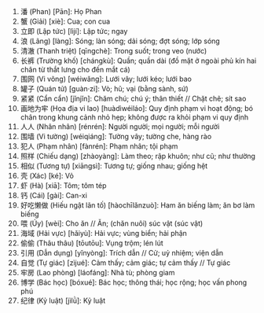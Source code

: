 1. 潘 (Phan) [Pān]: Họ Phan
2. 蟹 (Giải) [xiè]: Cua; con cua
3. 立即 (Lập tức) [lìjí]: Lập tức; ngay
4. 浪 (Lãng) [làng]: Sóng; làn sóng; dải sóng; đợt sóng; lớp sóng
5. 清澈 (Thanh triệt) [qīngchè]: Trong suốt; trong veo (nước)
6. 长裤 (Trường khố) [chángkù]: Quần; quần dài (đồ mặt ở ngoài phủ kín hai chân từ thắt lưng cho đến mắt cá)
7. 围网 (Vi võng) [wéiwǎng]: Lưới vây; lưới kéo; lưới bao
8. 罐子 (Quán tử) [guàn·zi]: Vò; hũ; vại (bằng sành, sứ)
9. 紧紧 (Cẩn cẩn) [jǐnjǐn]: Chăm chú; chú ý; thân thiết // Chặt chẽ; sít sao
10. 画地为牢 (Họa địa vi lao) [huàdìwéiláo]: Quy định phạm vi hoạt động; bó chân trong khung cảnh nhỏ hẹp; không được ra khỏi phạm vi quy định
11. 人人 (Nhân nhân) [rénrén]: Người người; mọi người; mỗi người
12. 围墙 (Vi tường) [wéiqiáng]: Tường vây; tường che, hàng rào
13. 犯人 (Phạm nhân) [fànrén]: Phạm nhân; tội phạm
14. 照样 (Chiếu dạng) [zhàoyàng]: Làm theo; rập khuôn; như cũ; như thường
15. 相似 (Tương tự) [xiāngsì]: Tương tự; giống nhau; giống hệt
16. 壳 (Xác) [ké]: Vỏ
17. 虾 (Hà) [xiā]: Tôm; tôm tép
18. 钙 (Cái) [gài]: Can-xi
19. 好吃懒做 (Hiếu ngật lãn tố) [hàochīlǎnzuò]: Ham ăn biếng làm; ăn bơ làm biếng
20. 喂 (Úy) [wèi]: Cho ăn // Ăn; (chăn nuôi) súc vật (súc vật)
21. 海域 (Hải vực) [hǎiyù]: Hải vực; vùng biển; hải phận
22. 偷偷 (Thâu thâu) [tōutōu]: Vụng trộm; lén lút
23. 引用 (Dẫn dụng) [yǐnyòng]: Trích dẫn // Cử; uỷ nhiệm; viện dẫn
24. 自觉 (Tự giác) [zìjué]: Cảm thấy; cảm giác; tự cảm thấy // Tự giác
25. 牢房 (Lao phòng) [láofáng]: Nhà tù; phòng giam
26. 博学 (Bác học) [bóxué]: Bác học; thông thái; học rộng; học vấn phong phú
27. 纪律 (Kỷ luật) [jìlǜ]: Kỷ luật